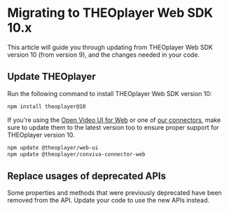 # Migrating to THEOplayer Web SDK 10.x

This article will guide you through updating from THEOplayer Web SDK version 10 (from version 9),
and the changes needed in your code.

## Update THEOplayer

Run the following command to install THEOplayer Web SDK version 10:

```bash
npm install theoplayer@10
```

If you're using the [Open Video UI for Web](/open-video-ui/web/) or one
of [our connectors](/theoplayer/connectors/web/),
make sure to update them to the latest version too to ensure proper support for THEOplayer version 10.

```bash
npm update @theoplayer/web-ui
npm update @theoplayer/conviva-connector-web
```

## Replace usages of deprecated APIs

Some properties and methods that were previously deprecated have been removed from the API.
Update your code to use the new APIs instead.
